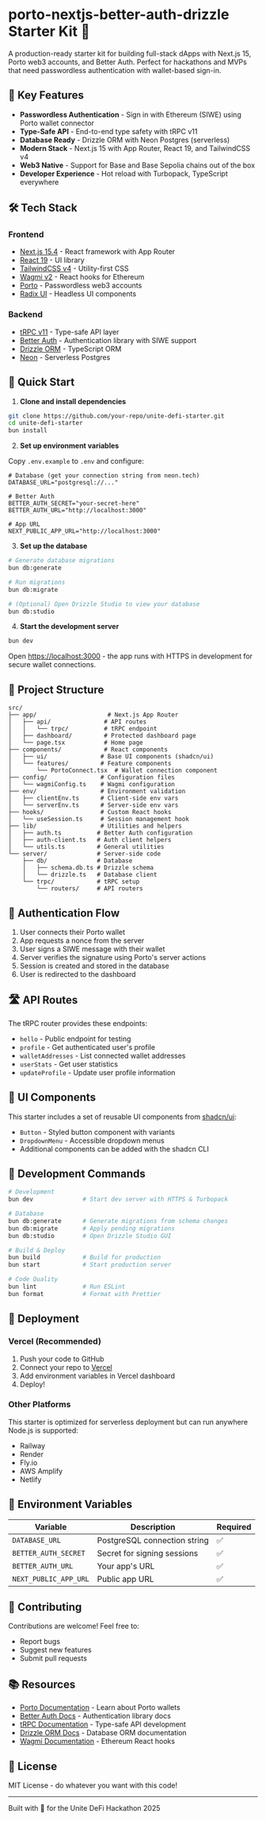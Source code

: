 # porto-nextjs-better-auth-drizzle Starter Kit 🚀

A production-ready starter kit for building full-stack dApps with Next.js 15, Porto web3 accounts, and Better Auth. Perfect for hackathons and MVPs that need passwordless authentication with wallet-based sign-in.

## 🎯 Key Features

- **Passwordless Authentication** - Sign in with Ethereum (SIWE) using Porto wallet connector
- **Type-Safe API** - End-to-end type safety with tRPC v11
- **Database Ready** - Drizzle ORM with Neon Postgres (serverless)
- **Modern Stack** - Next.js 15 with App Router, React 19, and TailwindCSS v4
- **Web3 Native** - Support for Base and Base Sepolia chains out of the box
- **Developer Experience** - Hot reload with Turbopack, TypeScript everywhere

## 🛠️ Tech Stack

### Frontend

- [Next.js 15.4](https://nextjs.org/) - React framework with App Router
- [React 19](https://react.dev/) - UI library
- [TailwindCSS v4](https://tailwindcss.com/) - Utility-first CSS
- [Wagmi v2](https://wagmi.sh/) - React hooks for Ethereum
- [Porto](https://porto.xyz/) - Passwordless web3 accounts
- [Radix UI](https://www.radix-ui.com/) - Headless UI components

### Backend

- [tRPC v11](https://trpc.io/) - Type-safe API layer
- [Better Auth](https://better-auth.com/) - Authentication library with SIWE support
- [Drizzle ORM](https://orm.drizzle.team/) - TypeScript ORM
- [Neon](https://neon.tech/) - Serverless Postgres

## 🚀 Quick Start

1. **Clone and install dependencies**

```bash
git clone https://github.com/your-repo/unite-defi-starter.git
cd unite-defi-starter
bun install
```

2. **Set up environment variables**

Copy `.env.example` to `.env` and configure:

```env
# Database (get your connection string from neon.tech)
DATABASE_URL="postgresql://..."

# Better Auth
BETTER_AUTH_SECRET="your-secret-here"
BETTER_AUTH_URL="http://localhost:3000"

# App URL
NEXT_PUBLIC_APP_URL="http://localhost:3000"
```

3. **Set up the database**

```bash
# Generate database migrations
bun db:generate

# Run migrations
bun db:migrate

# (Optional) Open Drizzle Studio to view your database
bun db:studio
```

4. **Start the development server**

```bash
bun dev
```

Open [https://localhost:3000](https://localhost:3000) - the app runs with HTTPS in development for secure wallet connections.

## 📁 Project Structure

```
src/
├── app/                    # Next.js App Router
│   ├── api/               # API routes
│   │   └── trpc/          # tRPC endpoint
│   ├── dashboard/         # Protected dashboard page
│   └── page.tsx           # Home page
├── components/            # React components
│   ├── ui/               # Base UI components (shadcn/ui)
│   └── features/         # Feature components
│       └── PortoConnect.tsx  # Wallet connection component
├── config/               # Configuration files
│   └── wagmiConfig.ts    # Wagmi configuration
├── env/                  # Environment validation
│   ├── clientEnv.ts      # Client-side env vars
│   └── serverEnv.ts      # Server-side env vars
├── hooks/                # Custom React hooks
│   └── useSession.ts     # Session management hook
├── lib/                  # Utilities and helpers
│   ├── auth.ts          # Better Auth configuration
│   ├── auth-client.ts   # Auth client helpers
│   └── utils.ts         # General utilities
└── server/              # Server-side code
    ├── db/              # Database
    │   ├── schema.db.ts # Drizzle schema
    │   └── drizzle.ts   # Database client
    └── trpc/            # tRPC setup
        └── routers/     # API routers
```

## 🔐 Authentication Flow

1. User connects their Porto wallet
2. App requests a nonce from the server
3. User signs a SIWE message with their wallet
4. Server verifies the signature using Porto's server actions
5. Session is created and stored in the database
6. User is redirected to the dashboard

## 🛣️ API Routes

The tRPC router provides these endpoints:

- `hello` - Public endpoint for testing
- `profile` - Get authenticated user's profile
- `walletAddresses` - List connected wallet addresses
- `userStats` - Get user statistics
- `updateProfile` - Update user profile information

## 🎨 UI Components

This starter includes a set of reusable UI components from [shadcn/ui](https://ui.shadcn.com/):

- `Button` - Styled button component with variants
- `DropdownMenu` - Accessible dropdown menus
- Additional components can be added with the shadcn CLI

## 🔧 Development Commands

```bash
# Development
bun dev              # Start dev server with HTTPS & Turbopack

# Database
bun db:generate      # Generate migrations from schema changes
bun db:migrate       # Apply pending migrations
bun db:studio        # Open Drizzle Studio GUI

# Build & Deploy
bun build            # Build for production
bun start            # Start production server

# Code Quality
bun lint             # Run ESLint
bun format           # Format with Prettier
```

## 🚢 Deployment

### Vercel (Recommended)

1. Push your code to GitHub
2. Connect your repo to [Vercel](https://vercel.com)
3. Add environment variables in Vercel dashboard
4. Deploy!

### Other Platforms

This starter is optimized for serverless deployment but can run anywhere Node.js is supported:

- Railway
- Render
- Fly.io
- AWS Amplify
- Netlify

## 🔑 Environment Variables

| Variable              | Description                  | Required |
| --------------------- | ---------------------------- | -------- |
| `DATABASE_URL`        | PostgreSQL connection string | ✅       |
| `BETTER_AUTH_SECRET`  | Secret for signing sessions  | ✅       |
| `BETTER_AUTH_URL`     | Your app's URL               | ✅       |
| `NEXT_PUBLIC_APP_URL` | Public app URL               | ✅       |

## 🤝 Contributing

Contributions are welcome! Feel free to:

- Report bugs
- Suggest new features
- Submit pull requests

## 📚 Resources

- [Porto Documentation](https://docs.porto.xyz/) - Learn about Porto wallets
- [Better Auth Docs](https://better-auth.com/) - Authentication library docs
- [tRPC Documentation](https://trpc.io/) - Type-safe API development
- [Drizzle ORM Docs](https://orm.drizzle.team/) - Database ORM documentation
- [Wagmi Documentation](https://wagmi.sh/) - Ethereum React hooks

## 📝 License

MIT License - do whatever you want with this code!

---

Built with 💜 for the Unite DeFi Hackathon 2025
